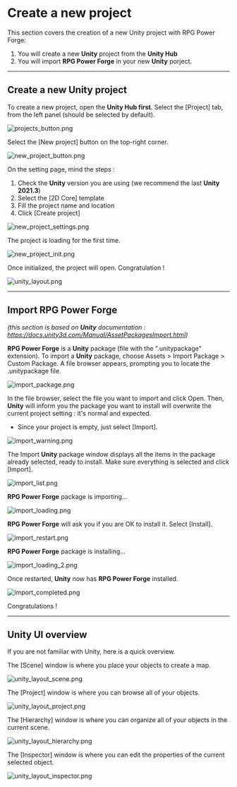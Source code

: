 # Create a new project

This section covers the creation of a new Unity project with RPG Power Forge:
1. You will create a new **Unity** project from the **Unity Hub**
1. You will import **RPG Power Forge** in your new **Unity** porject.

---
## Create a new Unity project

To create a new project, open the **Unity Hub first**. Select the [Project] tab, from the left panel (should be selected by default).

![projects_button.png](./../media/new_project/projects_button.png)

Select the [New project] button on the top-right corner.

![new_project_button.png](./../media/new_project/new_project_button.png)

On the setting page, mind the steps :
1. Check the **Unity** version you are using (we recommend the last **Unity 2021.3**)
1. Select the [2D Core] template
1. Fill the project name and location
1. Click [Create project]

![new_project_settings.png](./../media/new_project/new_project_settings.png)

The project is loading for the first time.

![new_project_init.png](./../media/new_project/new_project_init.png)

Once initialized, the project will open. Congratulation !

![unity_layout.png](./../media/new_project/unity_layout.png)

---
## Import RPG Power Forge
*(this section is based on **Unity** documentation : https://docs.unity3d.com/Manual/AssetPackagesImport.html)*

**RPG Power Forge** is a **Unity** package (file with the ".unitypackage" extension). To import a **Unity** package, choose Assets > Import Package > Custom Package. A file browser appears, prompting you to locate the .unitypackage file.

![import_package.png](./../media/new_project/import_package.png)

In the file browser, select the file you want to import and click Open. Then, **Unity** will inform you the package you want to install will overwrite the current project setting : it's normal and expected.

* Since your project is empty, just select [Import].

![import_warning.png](./../media/new_project/import_warning.png)

The Import **Unity** package window displays all the items in the package already selected, ready to install. Make sure everything is selected and click [Import].

![import_list.png](./../media/new_project/import_list.png)

**RPG Power Forge** package is importing...

![import_loading.png](./../media/new_project/import_loading.png)

**RPG Power Forge** will ask you if you are OK to install it. Select [Install].

![import_restart.png](./../media/new_project/import_restart.png)

**RPG Power Forge** package is installing...

![import_loading_2.png](./../media/new_project/import_loading_2.png)

Once restarted, **Unity** now has **RPG Power Forge** installed. 

![import_completed.png](./../media/new_project/import_completed.png)

Congratulations !

---
## Unity UI overview
If you are not familiar with Unity, here is a quick overview.

The [Scene] window is where you place your objects to create a map.

![unity_layout_scene.png](./../media/new_project/unity_layout_scene.png)

The [Project] window is where you can browse all of your objects.

![unity_layout_project.png](./../media/new_project/unity_layout_project.png)

The [Hierarchy] window is where you can organize all of your objects in the current scene.

![unity_layout_hierarchy.png](./../media/new_project/unity_layout_hierarchy.png)

The [Inspector] window is where you can edit the properties of the current selected object.

![unity_layout_inspector.png](./../media/new_project/unity_layout_inspector.png)